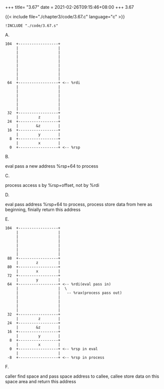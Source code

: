 +++
title= "3.67"
date = 2021-02-26T09:15:46+08:00
+++
3.67

{{< include file="./chapter3/code/3.67.c" language="c" >}}
```gas
!INCLUDE "./code/3.67.s"
```

A.

    104  +------------------+
         |                  |
         |                  |
         |                  |
         |                  |
         |                  |
         |                  |
         |                  |
         |                  |
     64  +------------------+ <-- %rdi
         |                  |
         |                  |
         |                  |
         |                  |
         |                  |
         |                  |
     32  +------------------+
         |         z        |
     24  +------------------+
         |        &z        |
     16  +------------------+
         |         y        |
      8  +------------------+
         |         x        |
      0  +------------------+ <-- %rsp


B.

eval pass a new address %rsp+64 to process

C.

process access s by %rsp+offset, not by %rdi

D.

eval pass address %rsp+64 to process, process store data from here as beginning,
finially return this address

E.

    104  +------------------+
         |                  |
         |                  |
         |                  |
         |                  |
         |                  |
         |                  |
     88  +------------------+
         |        z         |
     80  +------------------+
         |        x         |
     72  +------------------+
         |        y         |
     64  +------------------+ <-- %rdi(eval pass in)
         |                  |  \
         |                  |   -- %rax(process pass out)
         |                  |
         |                  |
         |                  |
         |                  |
     32  +------------------+
         |         z        |
     24  +------------------+
         |        &z        |
     16  +------------------+
         |         y        |
      8  +------------------+
         |         x        |
      0  +------------------+ <-- %rsp in eval
         |                  |
     -8  +------------------+ <-- %rsp in process

F.

caller find space and pass space address to callee, callee store data on this
space area and return this address

